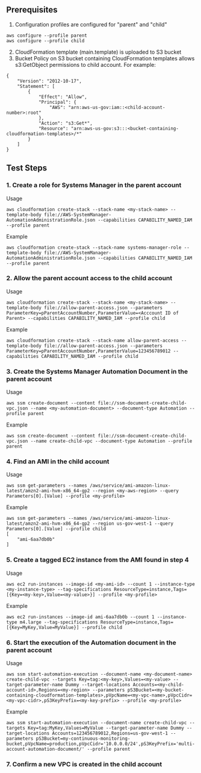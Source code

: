## Prerequisites

1. Configuration profiles are configured for "parent" and "child"
```
aws configure --profile parent
aws configure --profile child
```
2. CloudFormation template (main.template) is uploaded to S3 bucket
3. Bucket Policy on S3 bucket containing CloudFormation templates allows s3:GetObject permissions to child account. For example:
```
{
    "Version": "2012-10-17",
    "Statement": [
        {
            "Effect": "Allow",
            "Principal": {
                "AWS": "arn:aws-us-gov:iam::<child-account-number>:root"
            },
            "Action": "s3:Get*",
            "Resource": "arn:aws-us-gov:s3:::<bucket-containing-cloudformation-templates>/*"
        }
    ]
}
```

## Test Steps

### 1. Create a role for Systems Manager in the parent account

Usage
```
aws cloudformation create-stack --stack-name <my-stack-name> --template-body file://AWS-SystemManager-AutomationAdministrationRole.json --capabilities CAPABILITY_NAMED_IAM --profile parent
```
Example
```
aws cloudformation create-stack --stack-name systems-manager-role --template-body file://AWS-SystemManager-AutomationAdministrationRole.json --capabilities CAPABILITY_NAMED_IAM --profile parent
```
### 2. Allow the parent account access to the child account

Usage
```
aws cloudformation create-stack --stack-name <my-stack-name> --template-body file://allow-parent-access.json --parameters ParameterKey=pParentAccountNumber,ParameterValue=<Acccount ID of Parent> --capabilities CAPABILITY_NAMED_IAM --profile child
```
Example
```
aws cloudformation create-stack --stack-name allow-parent-access --template-body file://allow-parent-access.json --parameters ParameterKey=pParentAccountNumber,ParameterValue=123456789012 --capabilities CAPABILITY_NAMED_IAM --profile child
```
### 3. Create the Systems Manager Automation Document in the parent account

Usage
```
aws ssm create-document --content file://ssm-document-create-child-vpc.json --name <my-automation-document> --document-type Automation --profile parent
```
Example
```
aws ssm create-document --content file://ssm-document-create-child-vpc.json --name create-child-vpc --document-type Automation --profile parent
```
### 4. Find an AMI in the child account

Usage
```
aws ssm get-parameters --names /aws/service/ami-amazon-linux-latest/amzn2-ami-hvm-x86_64-gp2 --region <my-aws-region> --query Parameters[0].[Value] --profile <my-profile>
```
Example
```
aws ssm get-parameters --names /aws/service/ami-amazon-linux-latest/amzn2-ami-hvm-x86_64-gp2 --region us-gov-west-1 --query Parameters[0].[Value] --profile child
[
    "ami-6aa7db0b"
]
```
### 5. Create a tagged EC2 instance from the AMI found in step 4

Usage
```
aws ec2 run-instances --image-id <my-ami-id> --count 1 --instance-type <my-instance-type> --tag-specifications ResourceType=instance,Tags=[{Key=<my-key>,Value=<my-value>}] --profile <my-profile>
```
Example
```
aws ec2 run-instances --image-id ami-6aa7db0b --count 1 --instance-type m4.large --tag-specifications ResourceType=instance,Tags=[{Key=MyKey,Value=MyValue}] --profile child
```
### 6. Start the execution of the Automation document in the parent account

Usage
```
aws ssm start-automation-execution --document-name <my-document-name> create-child-vpc --targets Key=tag:<my-key>,Values=<my-value> --target-parameter-name Dummy --target-locations Accounts=<my-child-account-id>,Regions=<my-region> --parameters pS3Bucket=<my-bucket-containing-cloudformation-templates>,pVpcName=<my-vpc-name>,pVpcCidr=<my-vpc-cidr>,pS3KeyPrefix=<my-key-prefix> --profile <my-profile>
```
Example
```
aws ssm start-automation-execution --document-name create-child-vpc --targets Key=tag:MyKey,Values=MyValue --target-parameter-name Dummy --target-locations Accounts=123456789012,Regions=us-gov-west-1 --parameters pS3Bucket=my-continuous-monitoring-bucket,pVpcName=production,pVpcCidr='10.0.0.0/24',pS3KeyPrefix='multi-account-automation-document/' --profile parent
```
### 7. Confirm a new VPC is created in the child account
